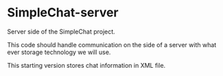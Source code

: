 SimpleChat-server
=================

Server side of the SimpleChat project.

This code should handle communication on the side of a server with what ever storage technology we will use.

This starting version stores chat information in XML file.
